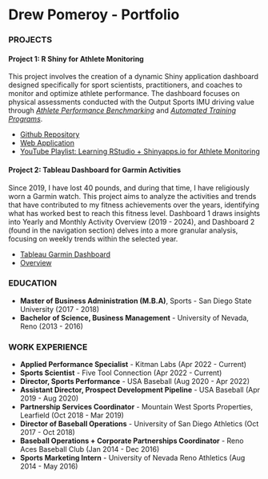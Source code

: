 # Drew Pomeroy - Portfolio

### PROJECTS
#### Project 1: R Shiny for Athlete Monitoring
This project involves the creation of a dynamic Shiny application dashboard designed specifically for sport scientists, practitioners, and coaches to monitor and optimize athlete performance. The dashboard focuses on physical assessments conducted with the Output Sports IMU driving value through <ins>*Athlete Performance Benchmarking*</ins> and <ins>*Automated Training Programs*</ins>. 
- [Github Repository](https://github.com/dpom93/RShiny_for_athlete_monitoring/tree/main?tab=readme-ov-file)
- [Web Application](https://dpomperformance.shinyapps.io/RWalkthrough/)
- [YouTube Playlist: Learning RStudio + Shinyapps.io for Athlete Monitoring](https://www.youtube.com/playlist?list=PLnCoHDFUN2utbjuj24WKOYhclndRsXBmV)

#### Project 2: Tableau Dashboard for Garmin Activities
Since 2019, I have lost 40 pounds, and during that time, I have religiously worn a Garmin watch. This project aims to analyze the activities and trends that have contributed to my fitness achievements over the years, identifying what has worked best to reach this fitness level. Dashboard 1 draws insights into Yearly and Monthly Activity Overview (2019 - 2024), and Dashboard 2 (found in the navigation section) delves into a more granular analysis, focusing on weekly trends within the selected year.
- [Tableau Garmin Dashboard](https://public.tableau.com/app/profile/drew.pomeroy/viz/GarminDashboardProject/Dashboard1)
- [Overview](https://github.com/dpom93/garmin_tableau_project)

### EDUCATION
- **Master of Business Administration (M.B.A)**, Sports - San Diego State University (2017 - 2018)
- **Bachelor of Science, Business Management** - University of Nevada, Reno (2013 - 2016)

### WORK EXPERIENCE
- **Applied Performance Specialist** - Kitman Labs (Apr 2022 - Current)
- **Sports Scientist** - Five Tool Connection (Apr 2022 - Current)
- **Director, Sports Performance** - USA Baseball (Aug 2020 - Apr 2022)
- **Assistant Director, Prospect Development Pipeline** - USA Baseball (Apr 2019 - Aug 2020)
- **Partnership Services Coordinator** - Mountain West Sports Properties, Learfield (Oct 2018 - Mar 2019)
- **Director of Baseball Operations** - University of San Diego Athletics (Oct 2017 - Oct 2018)
- **Baseball Operations + Corporate Partnerships Coordinator** - Reno Aces Baseball Club (Jan 2014 - Dec 2016)
- **Sports Marketing Intern** - University of Nevada Reno Athletics (Aug 2014 - May 2016)
